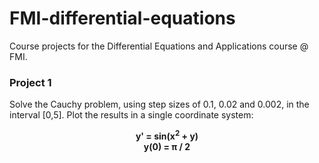 # FMI-differential-equations
Course projects for the Differential Equations and Applications course @ FMI.

### Project 1
Solve the Cauchy problem, using step sizes of 0.1, 0.02 and 0.002, in the interval [0,5]. Plot the results in a single coordinate system:

<b>
<center>y' =  sin(x<sup>2</sup> + y)</center>
<center> y(0) = π / 2 </center>
</b>